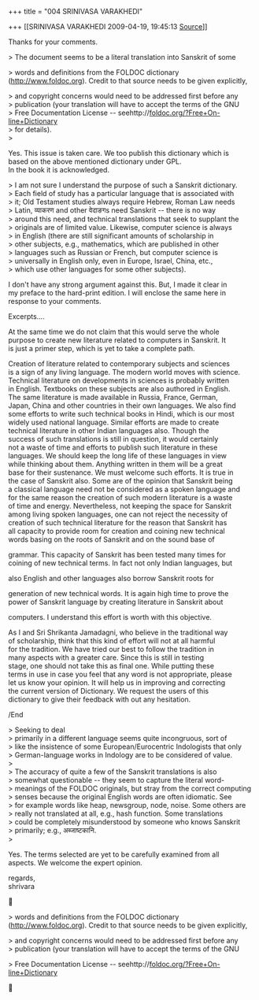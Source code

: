 +++
title = "004 SRINIVASA VARAKHEDI"

+++
[[SRINIVASA VARAKHEDI	2009-04-19, 19:45:13 [Source](https://groups.google.com/g/bvparishat/c/uZ0aIpn9TBI)]]



Thanks for your comments.  

  
\> The document seems to be a literal translation into Sanskrit of some  

\> words and definitions from the FOLDOC dictionary (<http://www.foldoc.org>). Credit to that source needs to be given explicitly,  

\> and copyright concerns would need to be addressed first before any  
\> publication (your translation will have to accept the terms of the GNU  
\> Free Documentation License -- seehttp://[foldoc.org/?Free+On-line+Dictionary](http://foldoc.org/?Free+On-line+Dictionary)  
\> for details).  
\>  

Yes. This issue is taken care. We too publish this dictionary which is  
based on the above mentioned dictionary under GPL.  
In the book it is acknowledged.  

  
\> I am not sure I understand the purpose of such a Sanskrit dictionary.  
\> Each field of study has a particular language that is associated with  
\> it; Old Testament studies always require Hebrew, Roman Law needs  
\> Latin, व्याकरण and other वेदाङगs need Sanskrit -- there is no way  
\> around this need, and technical translations that seek to supplant the  
\> originals are of limited value. Likewise, computer science is always  
\> in English (there are still significant amounts of scholarship in  
\> other subjects, e.g., mathematics, which are published in other  
\> languages such as Russian or French, but computer science is  
\> universally in English only, even in Europe, Israel, China, etc.,  
\> which use other languages for some other subjects).  
  

I don't have any strong argument against this. But, I made it clear in  
my preface to the hard-print edition. I will enclose the same here in  
response to your comments.  
  
Excerpts....  
  
At the same time we do not claim that this would serve the whole  
purpose to create new literature related to computers in Sanskrit. It  
is just a primer step, which is yet to take a complete path.  
  
Creation of literature related to contemporary subjects and sciences  
is a sign of any living language. The modern world moves with science.  
Technical literature on developments in sciences is probably written  
in English. Textbooks on these subjects are also authored in English.  
The same literature is made available in Russia, France, German,  
Japan, China and other countries in their own languages. We also find  
some efforts to write such technical books in Hindi, which is our most  
widely used national language. Similar efforts are made to create  
technical literature in other Indian languages also. Though the  
success of such translations is still in question, it would certainly  
not a waste of time and efforts to publish such literature in these  
languages. We should keep the long life of these languages in view  
while thinking about them. Anything written in them will be a great  
base for their sustenance. We must welcome such efforts. It is true in  
the case of Sanskrit also. Some are of the opinion that Sanskrit being  
a classical language need not be considered as a spoken language and  
for the same reason the creation of such modern literature is a waste  
of time and energy. Nevertheless, not keeping the space for Sanskrit  
among living spoken languages, one can not reject the necessity of  
creation of such technical literature for the reason that Sanskrit has  
all capacity to provide room for creation and coining new technical  
words basing on the roots of Sanskrit and on the sound base of  

grammar. This capacity of Sanskrit has been tested many times for  
coining of new technical terms. In fact not only Indian languages, but  

also English and other languages also borrow Sanskrit roots for  

generation of new technical words. It is again high time to prove the  
power of Sanskrit language by creating literature in Sanskrit about  

computers. I understand this effort is worth with this objective.  
  
As I and Sri Shrikanta Jamadagni, who believe in the traditional way  
of scholarship, think that this kind of effort will not at all harmful  
for the tradition. We have tried our best to follow the tradition in  
many aspects with a greater care. Since this is still in testing  
stage, one should not take this as final one. While putting these  
terms in use in case you feel that any word is not appropriate, please  
let us know your opinion. It will help us in improving and correcting  
the current version of Dictionary. We request the users of this  
dictionary to give their feedback with out any hesitation.  
  
/End  

  
  
  
\> Seeking to deal  
\> primarily in a different language seems quite incongruous, sort of  
\> like the insistence of some European/Eurocentric Indologists that only  
\> German-language works in Indology are to be considered of value.  
\>  
\> The accuracy of quite a few of the Sanskrit translations is also  
\> somewhat questionable -- they seem to capture the literal word-  
\> meanings of the FOLDOC originals, but stray from the correct computing  
\> senses because the original English words are often idiomatic. See  
\> for example words like heap, newsgroup, node, noise. Some others are  
\> really not translated at all, e.g., hash function. Some translations  
\> could be completely misunderstood by someone who knows Sanskrit  
\> primarily; e.g., अब्जाष्टकानि.  
\>  
  

Yes. The terms selected are yet to be carefully examined from all  
aspects. We welcome the expert opinion.  
  
regards,  
shrivara  



\> words and definitions from the FOLDOC dictionary (<http://www.foldoc.org>). Credit to that source needs to be given explicitly,  

\> and copyright concerns would need to be addressed first before any  
\> publication (your translation will have to accept the terms of the GNU  

\> Free Documentation License -- seehttp://[foldoc.org/?Free+On-line+Dictionary](http://foldoc.org/?Free+On-line+Dictionary)  



